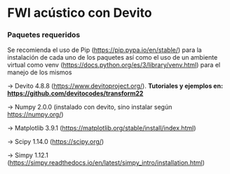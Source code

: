 # FWI acústico con Devito

### Paquetes requeridos

Se recomienda el uso de Pip (https://pip.pypa.io/en/stable/) para la instalación de cada uno de los paquetes así como 
el uso de un ambiente virtual como venv (https://docs.python.org/es/3/library/venv.html) para el manejo de los mismos

-> Devito 4.8.8 (https://www.devitoproject.org/). **Tutoriales y ejemplos en: https://github.com/devitocodes/transform22**

-> Numpy 2.0.0 (instalado con devito, sino instalar según https://numpy.org/)

-> Matplotlib 3.9.1 (https://matplotlib.org/stable/install/index.html)

-> Scipy 1.14.0 (https://scipy.org/)

-> Simpy 1.12.1 (https://simpy.readthedocs.io/en/latest/simpy_intro/installation.html)


